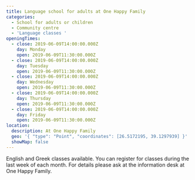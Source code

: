 ```yaml
---
title: Language school for adults at One Happy Family
categories:
  - School for adults or children
  - Community centre
  - 'Language classes '
openingTimes:
  - close: 2019-06-09T14:00:00.000Z
    day: Monday
    open: 2019-06-09T11:30:00.000Z
  - close: 2019-06-09T14:00:00.000Z
    day: Tuesday
    open: 2019-06-09T11:30:00.000Z
  - close: 2019-06-09T14:00:00.000Z
    day: Wednesday
    open: 2019-06-09T11:30:00.000Z
  - close: 2019-06-09T14:00:00.000Z
    day: Thursday
    open: 2019-06-09T11:30:00.000Z
  - close: 2019-06-09T14:00:00.000Z
    day: Friday
    open: 2019-06-09T11:30:00.000Z
location:
  description: At One Happy Family
  geo: '{ "type": "Point", "coordinates": [26.5172195, 39.1297939] }'
  showMap: false
---
```

English and Greek classes available. You can register for classes during the last week of each month. For details please ask at the information desk at One Happy Family.
